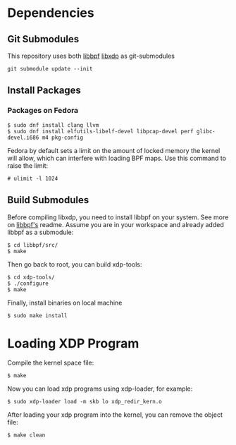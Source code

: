 # Dependencies
## Git Submodules
This repository uses both [libbpf](https://github.com/libbpf/libbpf/) [libxdp](https://github.com/xdp-project/xdp-tools/) as git-submodules
```
git submodule update --init
```
## Install Packages
### Packages on Fedora
```
$ sudo dnf install clang llvm
$ sudo dnf install elfutils-libelf-devel libpcap-devel perf glibc-devel.i686 m4 pkg-config
```
Fedora by default sets a limit on the amount of locked memory the kernel will allow, which can interfere with loading BPF maps. Use this command to raise the limit:
```
# ulimit -l 1024
```
## Build Submodules
Before compiling libxdp, you need to install libbpf on your system. See more on [libbpf's](https://github.com/libbpf/libbpf) readme.
Assume you are in your workspace and already added libbpf as a submodule:
```
$ cd libbpf/src/
$ make
```
Then go back to root, you can build xdp-tools:
```
$ cd xdp-tools/
$ ./configure
$ make
```
Finally, install binaries on local machine
```
$ sudo make install
```
# Loading XDP Program
Compile the kernel space file:
```
$ make
```
Now you can load xdp programs using xdp-loader, for example:
```
$ sudo xdp-loader load -m skb lo xdp_redir_kern.o 
```
After loading your xdp program into the kernel, you can remove the object file:
```
$ make clean
```